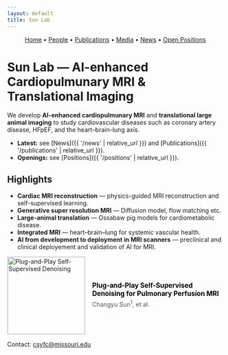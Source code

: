 ```yaml
---
layout: default
title: Sun Lab
---
```


<!-- Simple nav -->
<p align="center">
  <a href="{{ site.baseurl }}/">Home</a> •
  <a href="{{ site.baseurl }}/people">People</a> •
  <a href="{{ site.baseurl }}/publications">Publications</a> •
  <a href="{{ site.baseurl }}/media">Media</a> •
  <a href="{{ site.baseurl }}/news">News</a> •
  <a href="{{ site.baseurl }}/positions">Open Positions</a>
</p>

# Sun Lab — AI-enhanced Cardiopulmunary MRI & Translational Imaging

We develop **AI-enhanced cardiopulmunary MRI** and **translational large animal imaging** to study cardiovascular diseases such as coronary artery disease, HFpEF, and the heart–brain–lung axis.

- **Latest:** see [News]({{ '/news' | relative_url }}) and [Publications]({{ '/publications' | relative_url }}).  
- **Openings:** see [Positions]({{ '/positions' | relative_url }}).

## Highlights
- **Cardiac MRI reconstruction** — physics-guided MRI reconstruction and self-supervised learning.
- **Generative super resolution MRI** — Diffusion model, flow matching etc.
- **Large-animal translation** — Ossabaw pig models for cardiometabolic disease.
- **Integrated MRI** — heart–brain–lung for systemic vascular health.
- **AI from development to deployment in MRI scanners** — preclinical and clinical deployement and validation of AI for MRI.

<div style="display: flex; align-items: center; gap: 16px;">
  <!-- Left side: paper figure -->
  <div style="flex: 0 0 auto;">
    <a href="https://www.mdpi.com/2306-5354/12/7/724">
      <img src="{{ '/assets/lung denoising.jpeg' | relative_url }}" 
           alt="Plug-and-Play Self-Supervised Denoising" 
           style="width:180px; border: 1px solid #ddd;">
    </a>
  </div>

  <!-- Right side: paper title and authors -->
  <div style="flex: 1;">
    <p style="margin: 0; font-weight: bold; font-size: 1.1em;">
      <a href="https://www.mdpi.com/2306-5354/12/7/724" style="text-decoration: none; color: #000;">
        Plug-and-Play Self-Supervised Denoising for Pulmonary Perfusion MRI
      </a>
    </p>
    <p style="margin: 4px 0; color: #555;">
      Changyu Sun<sup>1</sup>, et al.
    </p>
  </div>
</div>




Contact: [csyfc@missouri.edu](mailto:csyfc@missouri.edu)
